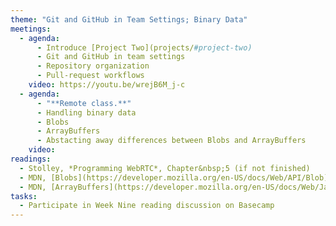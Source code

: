 ```yaml
---
theme: "Git and GitHub in Team Settings; Binary Data"
meetings:
  - agenda:
      - Introduce [Project Two](projects/#project-two)
      - Git and GitHub in team settings
      - Repository organization
      - Pull-request workflows
    video: https://youtu.be/wrejB6M_j-c
  - agenda:
      - "**Remote class.**"
      - Handling binary data
      - Blobs
      - ArrayBuffers
      - Abstacting away differences between Blobs and ArrayBuffers
    video:
readings:
  - Stolley, *Programming WebRTC*, Chapter&nbsp;5 (if not finished)
  - MDN, [Blobs](https://developer.mozilla.org/en-US/docs/Web/API/Blob)
  - MDN, [ArrayBuffers](https://developer.mozilla.org/en-US/docs/Web/JavaScript/Reference/Global_Objects/ArrayBuffer)
tasks:
  - Participate in Week Nine reading discussion on Basecamp
---
```


